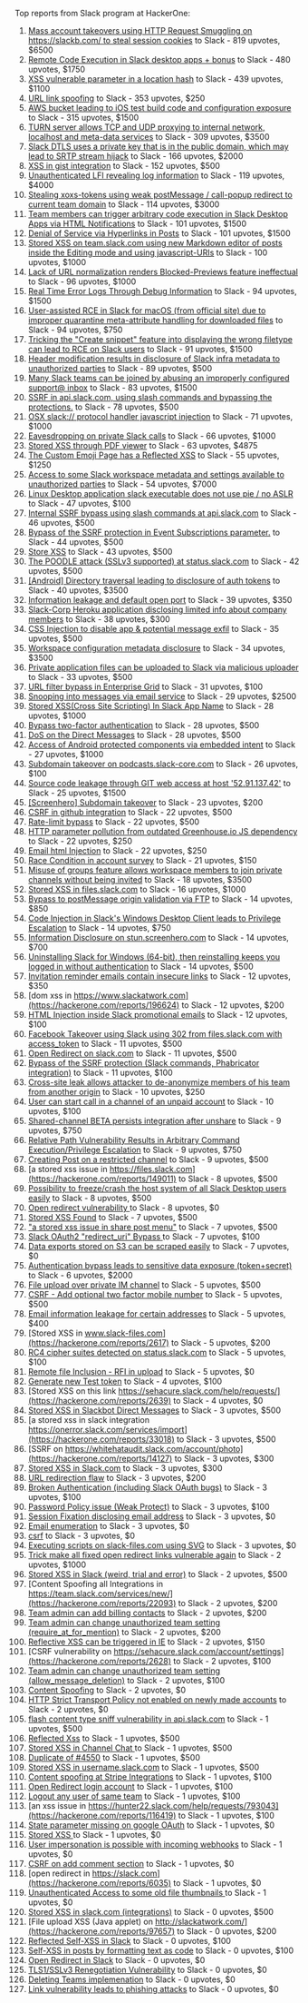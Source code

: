 Top reports from Slack program at HackerOne:

1. [Mass account takeovers using HTTP Request Smuggling on https://slackb.com/ to steal session cookies](https://hackerone.com/reports/737140) to Slack - 819 upvotes, $6500
2. [Remote Code Execution in Slack desktop apps + bonus](https://hackerone.com/reports/783877) to Slack - 480 upvotes, $1750
3. [XSS vulnerable parameter in a location hash](https://hackerone.com/reports/146336) to Slack - 439 upvotes, $1100
4. [URL link spoofing](https://hackerone.com/reports/481472) to Slack - 353 upvotes, $250
5. [AWS bucket leading to iOS test build code and configuration exposure](https://hackerone.com/reports/404822) to Slack - 315 upvotes, $1500
6. [TURN server allows TCP and UDP proxying to internal network, localhost and meta-data services](https://hackerone.com/reports/333419) to Slack - 309 upvotes, $3500
7. [Slack DTLS uses a private key that is in the public domain, which may lead to SRTP stream hijack](https://hackerone.com/reports/531032) to Slack - 166 upvotes, $2000
8. [XSS in gist integration](https://hackerone.com/reports/11073) to Slack - 152 upvotes, $500
9. [Unauthenticated LFI revealing log information](https://hackerone.com/reports/272578) to Slack - 119 upvotes, $4000
10. [Stealing xoxs-tokens using weak postMessage / call-popup redirect to current team domain](https://hackerone.com/reports/207170) to Slack - 114 upvotes, $3000
11. [Team members can trigger arbitrary code execution in Slack Desktop Apps via HTML Notifications](https://hackerone.com/reports/816156) to Slack - 101 upvotes, $1500
12. [Denial of Service via Hyperlinks in Posts](https://hackerone.com/reports/1077136) to Slack - 101 upvotes, $1500
13. [Stored XSS on team.slack.com using new Markdown editor of posts inside the Editing mode and using javascript-URIs](https://hackerone.com/reports/132104) to Slack - 100 upvotes, $1000
14. [Lack of URL normalization renders Blocked-Previews feature ineffectual](https://hackerone.com/reports/1102764) to Slack - 96 upvotes, $1000
15. [Real Time Error Logs Through Debug Information](https://hackerone.com/reports/503283) to Slack - 94 upvotes, $1500
16. [User-assisted RCE in Slack for macOS (from official site) due to improper quarantine meta-attribute handling for downloaded files](https://hackerone.com/reports/470637) to Slack - 94 upvotes, $750
17. [Tricking the "Create snippet" feature into displaying the wrong filetype can lead to RCE on Slack users](https://hackerone.com/reports/833080) to Slack - 91 upvotes, $1500
18. [Header modification results in disclosure of Slack infra metadata to unauthorized parties](https://hackerone.com/reports/727330) to Slack - 89 upvotes, $500
19. [Many Slack teams can be joined by abusing an improperly configured support@ inbox](https://hackerone.com/reports/239623) to Slack - 83 upvotes, $1500
20. [SSRF in api.slack.com, using slash commands and bypassing the protections.](https://hackerone.com/reports/381129) to Slack - 78 upvotes, $500
21. [OSX slack:// protocol handler javascript injection](https://hackerone.com/reports/79348) to Slack - 71 upvotes, $1000
22. [Eavesdropping on private Slack calls](https://hackerone.com/reports/184698) to Slack - 66 upvotes, $1000
23. [Stored XSS through PDF viewer](https://hackerone.com/reports/881557) to Slack - 63 upvotes, $4875
24. [The Custom Emoji Page has a Reflected XSS](https://hackerone.com/reports/258198) to Slack - 55 upvotes, $1250
25. [Access to some Slack workspace metadata and settings available to unauthorized parties](https://hackerone.com/reports/130133) to Slack - 54 upvotes, $7000
26. [Linux Desktop application slack executable does not use pie / no ASLR](https://hackerone.com/reports/415272) to Slack - 47 upvotes, $100
27. [Internal SSRF bypass using slash commands at api.slack.com](https://hackerone.com/reports/356765) to Slack - 46 upvotes, $500
28. [Bypass of the SSRF protection in Event Subscriptions parameter.](https://hackerone.com/reports/386292) to Slack - 44 upvotes, $500
29. [Store XSS](https://hackerone.com/reports/187410) to Slack - 43 upvotes, $500
30. [The POODLE attack (SSLv3 supported) at status.slack.com](https://hackerone.com/reports/375097) to Slack - 42 upvotes, $500
31. [[Android] Directory traversal leading to disclosure of auth tokens](https://hackerone.com/reports/1378889) to Slack - 40 upvotes, $3500
32. [Information leakage and default open port](https://hackerone.com/reports/305518) to Slack - 39 upvotes, $350
33. [Slack-Corp Heroku application disclosing limited info about company members](https://hackerone.com/reports/966814) to Slack - 38 upvotes, $300
34. [CSS Injection to disable app & potential message exfil](https://hackerone.com/reports/679969) to Slack - 35 upvotes, $500
35. [Workspace configuration metadata disclosure](https://hackerone.com/reports/864489) to Slack - 34 upvotes, $3500
36. [Private application files can be uploaded to Slack via malicious uploader](https://hackerone.com/reports/375083) to Slack - 33 upvotes, $500
37. [URL filter bypass in Enterprise Grid](https://hackerone.com/reports/500348) to Slack - 31 upvotes, $100
38. [Snooping into messages via email service](https://hackerone.com/reports/163938) to Slack - 29 upvotes, $2500
39. [ Stored XSS(Cross Site Scripting) In Slack App Name](https://hackerone.com/reports/159460) to Slack - 28 upvotes, $1000
40. [Bypass  two-factor authentication](https://hackerone.com/reports/121696) to Slack - 28 upvotes, $500
41. [DoS on the Direct Messages](https://hackerone.com/reports/746003) to Slack - 28 upvotes, $500
42. [Access of Android protected components via embedded intent](https://hackerone.com/reports/200427) to Slack - 27 upvotes, $1000
43. [Subdomain takeover on podcasts.slack-core.com](https://hackerone.com/reports/195350) to Slack - 26 upvotes, $100
44. [Source code leakage through GIT web access at host '52.91.137.42'](https://hackerone.com/reports/148068) to Slack - 25 upvotes, $1500
45. [[Screenhero] Subdomain takeover](https://hackerone.com/reports/142096) to Slack - 23 upvotes, $200
46. [CSRF in github integration](https://hackerone.com/reports/174328) to Slack - 22 upvotes, $500
47. [Rate-limit bypass](https://hackerone.com/reports/165727) to Slack - 22 upvotes, $500
48. [HTTP parameter pollution from outdated Greenhouse.io JS dependency](https://hackerone.com/reports/335339) to Slack - 22 upvotes, $250
49. [Email html Injection](https://hackerone.com/reports/1461194) to Slack - 22 upvotes, $250
50. [Race Condition in account survey](https://hackerone.com/reports/165570) to Slack - 21 upvotes, $150
51. [Misuse of groups feature allows workspace members to join private channels without being invited](https://hackerone.com/reports/1248852) to Slack - 18 upvotes, $3500
52. [Stored XSS in files.slack.com](https://hackerone.com/reports/827606) to Slack - 16 upvotes, $1000
53. [Bypass to postMessage origin validation via FTP](https://hackerone.com/reports/210654) to Slack - 14 upvotes, $850
54. [Code Injection in Slack's Windows Desktop Client leads to Privilege Escalation](https://hackerone.com/reports/162955) to Slack - 14 upvotes, $750
55. [Information Disclosure on stun.screenhero.com](https://hackerone.com/reports/175061) to Slack - 14 upvotes, $700
56. [Uninstalling Slack for Windows (64-bit), then reinstalling keeps you logged in without authentication](https://hackerone.com/reports/238260) to Slack - 14 upvotes, $500
57. [Invitation reminder emails contain insecure links](https://hackerone.com/reports/327674) to Slack - 12 upvotes, $350
58. [dom xss in https://www.slackatwork.com](https://hackerone.com/reports/196624) to Slack - 12 upvotes, $200
59. [HTML Injection inside Slack promotional emails](https://hackerone.com/reports/321029) to Slack - 12 upvotes, $100
60. [Facebook Takeover using Slack using 302 from files.slack.com with access_token](https://hackerone.com/reports/6017) to Slack - 11 upvotes, $500
61. [Open Redirect on slack.com](https://hackerone.com/reports/140447) to Slack - 11 upvotes, $500
62. [Bypass of the SSRF protection (Slack commands, Phabricator integration)](https://hackerone.com/reports/61312) to Slack - 11 upvotes, $100
63. [Cross-site leak allows attacker to de-anonymize members of his team from another origin](https://hackerone.com/reports/1068153) to Slack - 10 upvotes, $250
64. [User can start call in a channel of an unpaid account](https://hackerone.com/reports/147369) to Slack - 10 upvotes, $100
65. [Shared-channel BETA persists integration after unshare](https://hackerone.com/reports/291822) to Slack - 9 upvotes, $750
66. [Relative Path Vulnerability Results in Arbitrary Command Execution/Privilege Escalation](https://hackerone.com/reports/784714) to Slack - 9 upvotes, $750
67. [Creating Post on a restricted channel](https://hackerone.com/reports/151459) to Slack - 9 upvotes, $500
68. [a stored xss issue in https://files.slack.com](https://hackerone.com/reports/149011) to Slack - 8 upvotes, $500
69. [Possibility to freeze/crash the host system of all Slack Desktop users easily](https://hackerone.com/reports/392728) to Slack - 8 upvotes, $500
70. [Open redirect vulnerability ](https://hackerone.com/reports/2731) to Slack - 8 upvotes, $0
71. [Stored XSS Found](https://hackerone.com/reports/9774) to Slack - 7 upvotes, $500
72. ["a stored xss issue in share post menu"](https://hackerone.com/reports/148848) to Slack - 7 upvotes, $500
73. [Slack OAuth2 "redirect_uri" Bypass ](https://hackerone.com/reports/2575) to Slack - 7 upvotes, $100
74. [Data exports stored on S3 can be scraped easily](https://hackerone.com/reports/2746) to Slack - 7 upvotes, $0
75. [Authentication bypass leads to sensitive data exposure (token+secret)](https://hackerone.com/reports/129918) to Slack - 6 upvotes, $2000
76. [File upload over private IM channel](https://hackerone.com/reports/143903) to Slack - 5 upvotes, $500
77. [CSRF - Add optional two factor mobile number](https://hackerone.com/reports/155774) to Slack - 5 upvotes, $500
78. [Email information leakage for certain addresses](https://hackerone.com/reports/169992) to Slack - 5 upvotes, $400
79. [Stored XSS in www.slack-files.com](https://hackerone.com/reports/2617) to Slack - 5 upvotes, $200
80. [RC4 cipher suites detected on status.slack.com](https://hackerone.com/reports/99157) to Slack - 5 upvotes, $100
81. [Remote file Inclusion - RFI in upload](https://hackerone.com/reports/14092) to Slack - 5 upvotes, $0
82. [Generate new Test token](https://hackerone.com/reports/147544) to Slack - 4 upvotes, $100
83. [Stored XSS on this link https://sehacure.slack.com/help/requests/](https://hackerone.com/reports/2639) to Slack - 4 upvotes, $0
84. [Stored XSS in Slackbot Direct Messages](https://hackerone.com/reports/4561) to Slack - 3 upvotes, $500
85. [a stored xss in  slack integration  https://onerror.slack.com/services/import](https://hackerone.com/reports/33018) to Slack - 3 upvotes, $500
86. [SSRF on https://whitehataudit.slack.com/account/photo](https://hackerone.com/reports/14127) to Slack - 3 upvotes, $300
87. [Stored XSS in Slack.com](https://hackerone.com/reports/6002) to Slack - 3 upvotes, $300
88. [URL redirection flaw](https://hackerone.com/reports/2622) to Slack - 3 upvotes, $200
89. [Broken Authentication (including Slack OAuth bugs)](https://hackerone.com/reports/2559) to Slack - 3 upvotes, $100
90. [Password Policy issue (Weak Protect)](https://hackerone.com/reports/17160) to Slack - 3 upvotes, $100
91. [Session Fixation disclosing email address](https://hackerone.com/reports/2582) to Slack - 3 upvotes, $0
92. [Email enumeration](https://hackerone.com/reports/2766) to Slack - 3 upvotes, $0
93. [csrf](https://hackerone.com/reports/2635) to Slack - 3 upvotes, $0
94. [Executing scripts on slack-files.com using SVG](https://hackerone.com/reports/100565) to Slack - 3 upvotes, $0
95. [Trick make all fixed open redirect links vulnerable again](https://hackerone.com/reports/104087) to Slack - 2 upvotes, $1000
96. [Stored XSS in Slack (weird, trial and error)](https://hackerone.com/reports/96337) to Slack - 2 upvotes, $500
97. [Content Spoofing all Integrations in https://team.slack.com/services/new/](https://hackerone.com/reports/22093) to Slack - 2 upvotes, $200
98. [Team admin can add billing contacts](https://hackerone.com/reports/47940) to Slack - 2 upvotes, $200
99. [Team admin can change unauthorized team setting (require_at_for_mention)](https://hackerone.com/reports/46747) to Slack - 2 upvotes, $200
100. [Reflective XSS can be triggered in IE](https://hackerone.com/reports/2497) to Slack - 2 upvotes, $150
101. [CSRF vulnerability on https://sehacure.slack.com/account/settings](https://hackerone.com/reports/2628) to Slack - 2 upvotes, $100
102. [Team admin can change unauthorized team setting (allow_message_deletion)](https://hackerone.com/reports/46750) to Slack - 2 upvotes, $100
103. [Content Spoofing](https://hackerone.com/reports/2979) to Slack - 2 upvotes, $0
104. [HTTP Strict Transport Policy not enabled on newly made accounts](https://hackerone.com/reports/26763) to Slack - 2 upvotes, $0
105. [flash content type sniff vulnerability in api.slack.com](https://hackerone.com/reports/3455) to Slack - 1 upvotes, $500
106. [Reflected Xss](https://hackerone.com/reports/2777) to Slack - 1 upvotes, $500
107. [Stored XSS in Channel Chat ](https://hackerone.com/reports/2652) to Slack - 1 upvotes, $500
108. [Duplicate of #4550](https://hackerone.com/reports/4638) to Slack - 1 upvotes, $500
109. [Stored XSS in username.slack.com](https://hackerone.com/reports/2625) to Slack - 1 upvotes, $500
110. [Content spoofing at Stripe Integrations](https://hackerone.com/reports/21248) to Slack - 1 upvotes, $100
111. [Open Redirect login account](https://hackerone.com/reports/16718) to Slack - 1 upvotes, $100
112. [Logout any user of same team](https://hackerone.com/reports/54610) to Slack - 1 upvotes, $100
113. [an xss issue in https://hunter22.slack.com/help/requests/793043](https://hackerone.com/reports/116419) to Slack - 1 upvotes, $100
114. [State parameter missing on google OAuth](https://hackerone.com/reports/2688) to Slack - 1 upvotes, $0
115. [Stored XSS ](https://hackerone.com/reports/2926) to Slack - 1 upvotes, $0
116. [User impersonation is possible with incoming webhooks](https://hackerone.com/reports/3722) to Slack - 1 upvotes, $0
117. [CSRF on add comment section](https://hackerone.com/reports/2638) to Slack - 1 upvotes, $0
118. [open redirect in https://slack.com](https://hackerone.com/reports/6035) to Slack - 1 upvotes, $0
119. [Unauthenticated Access to some old file thumbnails ](https://hackerone.com/reports/145621) to Slack - 1 upvotes, $0
120. [Stored XSS in slack.com (integrations)](https://hackerone.com/reports/10297) to Slack - 0 upvotes, $500
121. [File upload XSS (Java applet) on http://slackatwork.com/](https://hackerone.com/reports/97657) to Slack - 0 upvotes, $200
122. [Reflected Self-XSS in Slack](https://hackerone.com/reports/97683) to Slack - 0 upvotes, $100
123. [Self-XSS in posts by formatting text as code](https://hackerone.com/reports/89505) to Slack - 0 upvotes, $100
124. [Open Redirect in Slack](https://hackerone.com/reports/4549) to Slack - 0 upvotes, $0
125. [TLS1/SSLv3 Renegotiation Vulnerability](https://hackerone.com/reports/5617) to Slack - 0 upvotes, $0
126. [Deleting Teams implemenation](https://hackerone.com/reports/2975) to Slack - 0 upvotes, $0
127. [Link vulnerability leads to phishing attacks](https://hackerone.com/reports/66994) to Slack - 0 upvotes, $0
